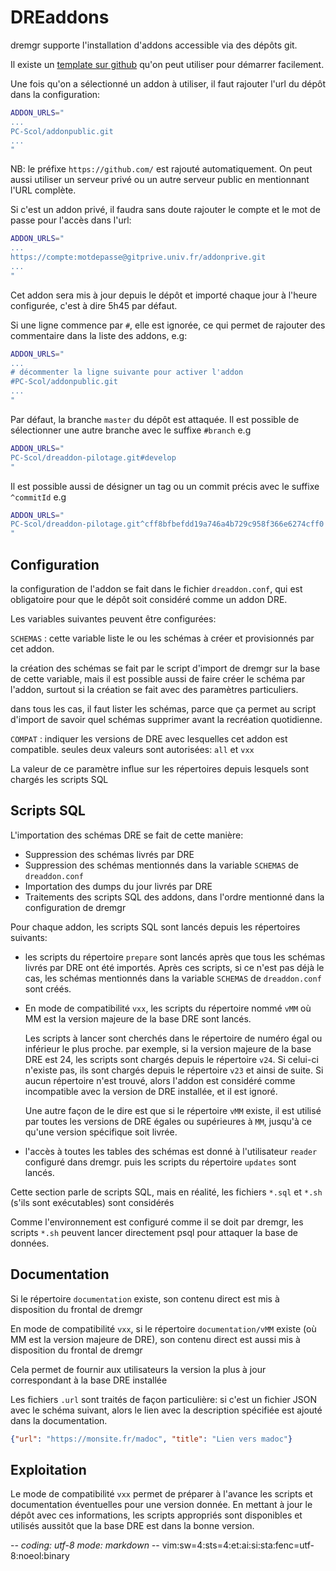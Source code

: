 # DREaddons

dremgr supporte l'installation d'addons accessible via des dépôts git.

Il existe un [template sur github](https://github.com/PC-Scol/dreaddon-template)
qu'on peut utiliser pour démarrer facilement.

Une fois qu'on a sélectionné un addon à utiliser, il faut rajouter l'url du
dépôt dans la configuration:
~~~sh
ADDON_URLS="
...
PC-Scol/addonpublic.git
...
"
~~~
NB: le préfixe `https://github.com/` est rajouté automatiquement. On peut aussi
utiliser un serveur privé ou un autre serveur public en mentionnant l'URL
complète.

Si c'est un addon privé, il faudra sans doute rajouter le compte et le mot de
passe pour l'accès dans l'url:
~~~sh
ADDON_URLS="
...
https://compte:motdepasse@gitprive.univ.fr/addonprive.git
...
"
~~~

Cet addon sera mis à jour depuis le dépôt et importé chaque jour à l'heure
configurée, c'est à dire 5h45 par défaut.

Si une ligne commence par `#`, elle est ignorée, ce qui permet de rajouter des
commentaire dans la liste des addons, e.g:
~~~sh
ADDON_URLS="
...
# décommenter la ligne suivante pour activer l'addon
#PC-Scol/addonpublic.git
...
"
~~~

Par défaut, la branche `master` du dépôt est attaquée. Il est possible de
sélectionner une autre branche avec le suffixe `#branch` e.g
~~~sh
ADDON_URLS="
PC-Scol/dreaddon-pilotage.git#develop
"
~~~

Il est possible aussi de désigner un tag ou un commit précis avec le suffixe
`^commitId` e.g
~~~sh
ADDON_URLS="
PC-Scol/dreaddon-pilotage.git^cff8bfbefdd19a746a4b729c958f366e6274cff0
"
~~~

## Configuration

la configuration de l'addon se fait dans le fichier `dreaddon.conf`, qui est
obligatoire pour que le dépôt soit considéré comme un addon DRE.

Les variables suivantes peuvent être configurées:

`SCHEMAS`
: cette variable liste le ou les schémas à créer et provisionnés par cet addon.

  la création des schémas se fait par le script d'import de dremgr sur la base
  de cette variable, mais il est possible aussi de faire créer le schéma par
  l'addon, surtout si la création se fait avec des paramètres particuliers.

  dans tous les cas, il faut lister les schémas, parce que ça permet au script
  d'import de savoir quel schémas supprimer avant la recréation quotidienne.

`COMPAT`
: indiquer les versions de DRE avec lesquelles cet addon est compatible. seules
  deux valeurs sont autorisées: `all` et `vxx`

  La valeur de ce paramètre influe sur les répertoires depuis lesquels sont
  chargés les scripts SQL

## Scripts SQL

L'importation des schémas DRE se fait de cette manière:

* Suppression des schémas livrés par DRE
* Suppression des schémas mentionnés dans la variable `SCHEMAS` de
  `dreaddon.conf`
* Importation des dumps du jour livrés par DRE
* Traitements des scripts SQL des addons, dans l'ordre mentionné dans la
  configuration de dremgr

Pour chaque addon, les scripts SQL sont lancés depuis les répertoires suivants:

* les scripts du répertoire `prepare` sont lancés après que tous les schémas
  livrés par DRE ont été importés. Après ces scripts, si ce n'est pas déjà le
  cas, les schémas mentionnés dans la variable `SCHEMAS` de `dreaddon.conf` sont
  créés.
* En mode de compatibilité `vxx`, les scripts du répertoire nommé `vMM` où MM
  est la version majeure de la base DRE sont lancés.

  Les scripts à lancer sont cherchés dans le répertoire de numéro égal ou
  inférieur le plus proche. par exemple, si la version majeure de la base DRE
  est 24, les scripts sont chargés depuis le répertoire `v24`. Si celui-ci
  n'existe pas, ils sont chargés depuis le répertoire `v23` et ainsi de suite.
  Si aucun répertoire n'est trouvé, alors l'addon est considéré comme
  incompatible avec la version de DRE installée, et il est ignoré.

  Une autre façon de le dire est que si le répertoire `vMM` existe, il est
  utilisé par toutes les versions de DRE égales ou supérieures à `MM`, jusqu'à
  ce qu'une version spécifique soit livrée.
* l'accès à toutes les tables des schémas est donné à l'utilisateur `reader`
  configuré dans dremgr. puis les scripts du répertoire `updates` sont lancés.

Cette section parle de scripts SQL, mais en réalité, les fichiers `*.sql` et
`*.sh` (s'ils sont exécutables) sont considérés

Comme l'environnement est configuré comme il se doit par dremgr, les scripts
`*.sh` peuvent lancer directement psql pour attaquer la base de données. 

## Documentation

Si le répertoire `documentation` existe, son contenu direct est mis à
disposition du frontal de dremgr

En mode de compatibilité `vxx`, si le répertoire `documentation/vMM` existe (où
MM est la version majeure de DRE), son contenu direct est aussi mis à
disposition du frontal de dremgr

Cela permet de fournir aux utilisateurs la version la plus à jour correspondant
à la base DRE installée

Les fichiers `.url` sont traités de façon particulière: si c'est un fichier JSON
avec le schéma suivant, alors le lien avec la description spécifiée est ajouté
dans la documentation.
~~~json
{"url": "https://monsite.fr/madoc", "title": "Lien vers madoc"}
~~~

## Exploitation

Le mode de compatibilité `vxx` permet de préparer à l'avance les scripts et
documentation éventuelles pour une version donnée. En mettant à jour le dépôt
avec ces informations, les scripts appropriés sont disponibles et utilisés
aussitôt que la base DRE est dans la bonne version.

-*- coding: utf-8 mode: markdown -*- vim:sw=4:sts=4:et:ai:si:sta:fenc=utf-8:noeol:binary